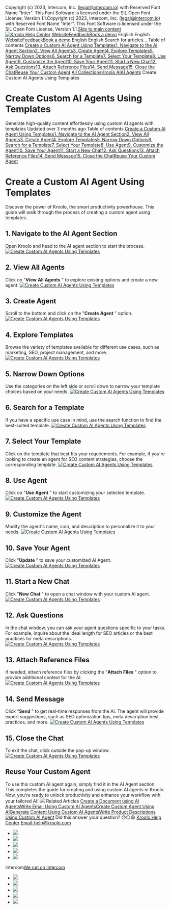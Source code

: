 Copyright (c) 2023, Intercom, Inc. (legal@intercom.io) with Reserved Font Name "Inter". This Font Software is licensed under the SIL Open Font License, Version 1.1.Copyright (c) 2023, Intercom, Inc. (legal@intercom.io) with Reserved Font Name "Inter". This Font Software is licensed under the SIL Open Font License, Version 1.1.[Skip to main content](https://help.kroolo.com/en/articles/9679550-create-custom-ai-agents-using-templates#main-content)
[![Kroolo Help Center](https://downloads.intercomcdn.com/i/o/h4qkzypg/611116/ee699fbf23fef0f6d8d4f666d84c/37cdcedd14003d8fdcfdeda0a05c09cb)](https://help.kroolo.com/en/)
[Website](https://kroolo.com/)[Feedback](https://kroolo.featurebase.app/)[Book a demo](https://kroolo.com/book-demo)
English
English
[Website](https://kroolo.com/)[Feedback](https://kroolo.featurebase.app/)[Book a demo](https://kroolo.com/book-demo)
English
English
Search for articles...
Table of contents
[Create a Custom AI Agent Using Templates](https://help.kroolo.com/en/articles/9679550-create-custom-ai-agents-using-templates#h_64559718e8)[1. Navigate to the AI Agent Section](https://help.kroolo.com/en/articles/9679550-create-custom-ai-agents-using-templates#h_fa7b649b48)[2. View All Agents](https://help.kroolo.com/en/articles/9679550-create-custom-ai-agents-using-templates#h_304a92d145)[3. Create Agent](https://help.kroolo.com/en/articles/9679550-create-custom-ai-agents-using-templates#h_ec832ebd95)[4. Explore Templates](https://help.kroolo.com/en/articles/9679550-create-custom-ai-agents-using-templates#h_c4f7c0e30f)[5. Narrow Down Options](https://help.kroolo.com/en/articles/9679550-create-custom-ai-agents-using-templates#h_3f76b55622)[6. Search for a Template](https://help.kroolo.com/en/articles/9679550-create-custom-ai-agents-using-templates#h_40a7724d5f)[7. Select Your Template](https://help.kroolo.com/en/articles/9679550-create-custom-ai-agents-using-templates#h_2d7bff0a28)[8. Use Agent](https://help.kroolo.com/en/articles/9679550-create-custom-ai-agents-using-templates#h_602e7892f5)[9. Customize the Agent](https://help.kroolo.com/en/articles/9679550-create-custom-ai-agents-using-templates#h_a39b1d0fb9)[10. Save Your Agent](https://help.kroolo.com/en/articles/9679550-create-custom-ai-agents-using-templates#h_6e31f432f1)[11. Start a New Chat](https://help.kroolo.com/en/articles/9679550-create-custom-ai-agents-using-templates#h_89e7590a1e)[12. Ask Questions](https://help.kroolo.com/en/articles/9679550-create-custom-ai-agents-using-templates#h_f514ae3be3)[13. Attach Reference Files](https://help.kroolo.com/en/articles/9679550-create-custom-ai-agents-using-templates#h_f6d314a2a3)[14. Send Message](https://help.kroolo.com/en/articles/9679550-create-custom-ai-agents-using-templates#h_c523303f35)[15. Close the Chat](https://help.kroolo.com/en/articles/9679550-create-custom-ai-agents-using-templates#h_ec15655e17)[Reuse Your Custom Agent](https://help.kroolo.com/en/articles/9679550-create-custom-ai-agents-using-templates#h_c66f277c19)
[All Collections](https://help.kroolo.com/en/)[Kroolo AI](https://help.kroolo.com/en/collections/9304754-kroolo-ai)[AI Agents](https://help.kroolo.com/en/collections/10019710-ai-agents)
Create Custom AI Agents Using Templates
# Create Custom AI Agents Using Templates
Generate high-quality content effortlessly using custom AI agents with templates
Updated over 3 months ago
Table of contents
[Create a Custom AI Agent Using Templates](https://help.kroolo.com/en/articles/9679550-create-custom-ai-agents-using-templates#h_64559718e8)[1. Navigate to the AI Agent Section](https://help.kroolo.com/en/articles/9679550-create-custom-ai-agents-using-templates#h_fa7b649b48)[2. View All Agents](https://help.kroolo.com/en/articles/9679550-create-custom-ai-agents-using-templates#h_304a92d145)[3. Create Agent](https://help.kroolo.com/en/articles/9679550-create-custom-ai-agents-using-templates#h_ec832ebd95)[4. Explore Templates](https://help.kroolo.com/en/articles/9679550-create-custom-ai-agents-using-templates#h_c4f7c0e30f)[5. Narrow Down Options](https://help.kroolo.com/en/articles/9679550-create-custom-ai-agents-using-templates#h_3f76b55622)[6. Search for a Template](https://help.kroolo.com/en/articles/9679550-create-custom-ai-agents-using-templates#h_40a7724d5f)[7. Select Your Template](https://help.kroolo.com/en/articles/9679550-create-custom-ai-agents-using-templates#h_2d7bff0a28)[8. Use Agent](https://help.kroolo.com/en/articles/9679550-create-custom-ai-agents-using-templates#h_602e7892f5)[9. Customize the Agent](https://help.kroolo.com/en/articles/9679550-create-custom-ai-agents-using-templates#h_a39b1d0fb9)[10. Save Your Agent](https://help.kroolo.com/en/articles/9679550-create-custom-ai-agents-using-templates#h_6e31f432f1)[11. Start a New Chat](https://help.kroolo.com/en/articles/9679550-create-custom-ai-agents-using-templates#h_89e7590a1e)[12. Ask Questions](https://help.kroolo.com/en/articles/9679550-create-custom-ai-agents-using-templates#h_f514ae3be3)[13. Attach Reference Files](https://help.kroolo.com/en/articles/9679550-create-custom-ai-agents-using-templates#h_f6d314a2a3)[14. Send Message](https://help.kroolo.com/en/articles/9679550-create-custom-ai-agents-using-templates#h_c523303f35)[15. Close the Chat](https://help.kroolo.com/en/articles/9679550-create-custom-ai-agents-using-templates#h_ec15655e17)[Reuse Your Custom Agent](https://help.kroolo.com/en/articles/9679550-create-custom-ai-agents-using-templates#h_c66f277c19)
# Create a Custom AI Agent Using Templates
Discover the power of Kroolo, the smart productivity powerhouse. This guide will walk through the process of creating a custom agent using templates.
## **1. Navigate to the AI Agent Section**
Open Kroolo and head to the AI agent section to start the process.
[![Create Custom AI Agents Using Templates](https://downloads.intercomcdn.com/i/o/h4qkzypg/1230936560/c26cd5ee0270e67532154f5751cd/01d952a6-dc19-4c9a-977f-52ca3cc94afe.png?expires=1747842300&signature=0b7fab4628fa7aed52e1f36565bad7958d4cde8ab4eb00dc194ed18aaf2a2b9a&req=dSIkFsB9m4RZWfMW1HO4zYwn2Qzm%2BBfIdrb6s7t9W4AqcCfQ9XmUrg0d%2BdtS%0AjJcqqJsMb%2B3n4GOr4BM%3D%0A)](https://downloads.intercomcdn.com/i/o/h4qkzypg/1230936560/c26cd5ee0270e67532154f5751cd/01d952a6-dc19-4c9a-977f-52ca3cc94afe.png?expires=1747842300&signature=0b7fab4628fa7aed52e1f36565bad7958d4cde8ab4eb00dc194ed18aaf2a2b9a&req=dSIkFsB9m4RZWfMW1HO4zYwn2Qzm%2BBfIdrb6s7t9W4AqcCfQ9XmUrg0d%2BdtS%0AjJcqqJsMb%2B3n4GOr4BM%3D%0A)
## **2. View All Agents**
Click on "**View** **All** **Agents** " to explore existing options and create a new agent.
[![Create Custom AI Agents Using Templates](https://downloads.intercomcdn.com/i/o/h4qkzypg/1230936559/a60578f03d269992cc3cfd667489/69f7f332-bb6e-4b49-9e07-6b4090f964e2.png?expires=1747842300&signature=592c4d7fddcb83213de2f4e125b3261740780bbffd3509f1aa2e19178a37ab16&req=dSIkFsB9m4RaUPMW1HO4zbtSCPalM%2F4mK98V6%2B4e0VUm5WZv%2FIJPbTWmaP8d%0AkBABYOvnrSEAe8zcTr0%3D%0A)](https://downloads.intercomcdn.com/i/o/h4qkzypg/1230936559/a60578f03d269992cc3cfd667489/69f7f332-bb6e-4b49-9e07-6b4090f964e2.png?expires=1747842300&signature=592c4d7fddcb83213de2f4e125b3261740780bbffd3509f1aa2e19178a37ab16&req=dSIkFsB9m4RaUPMW1HO4zbtSCPalM%2F4mK98V6%2B4e0VUm5WZv%2FIJPbTWmaP8d%0AkBABYOvnrSEAe8zcTr0%3D%0A)
## **3. Create Agent**
Scroll to the bottom and click on the "**Create** **Agent** " option. 
[![Create Custom AI Agents Using Templates](https://downloads.intercomcdn.com/i/o/h4qkzypg/1230936563/830af6207e476064a9abcb7ee2d4/c8a8a659-65d6-43ea-a4c7-616181c03104.png?expires=1747842300&signature=18e709234d3acb207f78873c297ad112af72484d17228f1fb05aabfc14bdf512&req=dSIkFsB9m4RZWvMW1HO4zT5nBN3UXL2B9qCDypKGGFvAon9zk%2Fueb5TZhzSj%0A%2BijdVIrGYPEmZokZUG4%3D%0A)](https://downloads.intercomcdn.com/i/o/h4qkzypg/1230936563/830af6207e476064a9abcb7ee2d4/c8a8a659-65d6-43ea-a4c7-616181c03104.png?expires=1747842300&signature=18e709234d3acb207f78873c297ad112af72484d17228f1fb05aabfc14bdf512&req=dSIkFsB9m4RZWvMW1HO4zT5nBN3UXL2B9qCDypKGGFvAon9zk%2Fueb5TZhzSj%0A%2BijdVIrGYPEmZokZUG4%3D%0A)
## **4. Explore Templates**
Browse the variety of templates available for different use cases, such as marketing, SEO, project management, and more. 
[![Create Custom AI Agents Using Templates](https://downloads.intercomcdn.com/i/o/h4qkzypg/1230936575/27d28e6295bb195b94255bd0bbfa/60196c38-2ecf-4544-b984-00874915d97f.png?expires=1747842300&signature=b8594cf58abcdf9e342c45443bea50ccd913eaa62de4d6620e8e83cad3146cee&req=dSIkFsB9m4RYXPMW1HO4zSNb3FkHYAJLh%2BUcXKewuyHZODA61IIm4eMtTfw5%0AV1Ec06W2YvDkkoUY08w%3D%0A)](https://downloads.intercomcdn.com/i/o/h4qkzypg/1230936575/27d28e6295bb195b94255bd0bbfa/60196c38-2ecf-4544-b984-00874915d97f.png?expires=1747842300&signature=b8594cf58abcdf9e342c45443bea50ccd913eaa62de4d6620e8e83cad3146cee&req=dSIkFsB9m4RYXPMW1HO4zSNb3FkHYAJLh%2BUcXKewuyHZODA61IIm4eMtTfw5%0AV1Ec06W2YvDkkoUY08w%3D%0A)
## **5. Narrow Down Options**
Use the categories on the left side or scroll down to narrow your template choices based on your needs.
[![Create Custom AI Agents Using Templates](https://downloads.intercomcdn.com/i/o/h4qkzypg/1230936570/7732470768d053b4d45e3486e060/38cbc3ee-eb45-44e9-928c-d9cc2b55a964.png?expires=1747842300&signature=5803b2238bf05029100fb03dd3e15f6f0395359c342f5630138a0cc5a0e5d5f5&req=dSIkFsB9m4RYWfMW1HO4zZ49v%2BfpCQZE6csWZg%2FQXq%2FURfltFbdpiWQUYDQj%0Ay611PSgp16yz4sO4V7M%3D%0A)](https://downloads.intercomcdn.com/i/o/h4qkzypg/1230936570/7732470768d053b4d45e3486e060/38cbc3ee-eb45-44e9-928c-d9cc2b55a964.png?expires=1747842300&signature=5803b2238bf05029100fb03dd3e15f6f0395359c342f5630138a0cc5a0e5d5f5&req=dSIkFsB9m4RYWfMW1HO4zZ49v%2BfpCQZE6csWZg%2FQXq%2FURfltFbdpiWQUYDQj%0Ay611PSgp16yz4sO4V7M%3D%0A)
## **6. Search for a Template**
If you have a specific use case in mind, use the search function to find the best-suited template. 
[![Create Custom AI Agents Using Templates](https://downloads.intercomcdn.com/i/o/h4qkzypg/1230936572/7b24b671e531ea5c142ba794257c/cb2940ec-5e67-4db3-b4ac-d1267f9ce963.png?expires=1747842300&signature=128264697dfbe5756605f07cacd956006791698f265972ac23c06ef864e79773&req=dSIkFsB9m4RYW%2FMW1HO4zYQbRCn2JQ176XVrK3ZA5JUI2obmKBW%2BdBg8BmCf%0AB%2BDRwB8t2ShXna0IIik%3D%0A)](https://downloads.intercomcdn.com/i/o/h4qkzypg/1230936572/7b24b671e531ea5c142ba794257c/cb2940ec-5e67-4db3-b4ac-d1267f9ce963.png?expires=1747842300&signature=128264697dfbe5756605f07cacd956006791698f265972ac23c06ef864e79773&req=dSIkFsB9m4RYW%2FMW1HO4zYQbRCn2JQ176XVrK3ZA5JUI2obmKBW%2BdBg8BmCf%0AB%2BDRwB8t2ShXna0IIik%3D%0A)
## **7. Select Your Template**
Click on the template that best fits your requirements. For example, if you're looking to create an agent for SEO content strategies, choose the corresponding template.
[![Create Custom AI Agents Using Templates](https://downloads.intercomcdn.com/i/o/h4qkzypg/1230936573/5594c1e81eeb41eda21e22152620/e503056f-042f-40f4-ba7b-63fe8fb7c9e0.png?expires=1747842300&signature=c7f44a492fea22b0a5866b7fa0c8db7a9c822ca7ece77a1fe02be59bde823cd9&req=dSIkFsB9m4RYWvMW1HO4zQP4ju86Tw0WFYwt8r2e79nx7zaMgZJB7D1rEvne%0AUX68OZON2otbtkcA%2B8s%3D%0A)](https://downloads.intercomcdn.com/i/o/h4qkzypg/1230936573/5594c1e81eeb41eda21e22152620/e503056f-042f-40f4-ba7b-63fe8fb7c9e0.png?expires=1747842300&signature=c7f44a492fea22b0a5866b7fa0c8db7a9c822ca7ece77a1fe02be59bde823cd9&req=dSIkFsB9m4RYWvMW1HO4zQP4ju86Tw0WFYwt8r2e79nx7zaMgZJB7D1rEvne%0AUX68OZON2otbtkcA%2B8s%3D%0A)
## **8. Use Agent**
Click on "**Use** **Agent** " to start customizing your selected template.
[![Create Custom AI Agents Using Templates](https://downloads.intercomcdn.com/i/o/h4qkzypg/1230936577/c292883a220c85f812bbbbf999ea/c26454f0-9e7c-4231-80d5-b9e6ccde5742.png?expires=1747842300&signature=743811fdef9e5bd96020f2c3e947819b59c4806033fe767bb0be3fa599e5a5fa&req=dSIkFsB9m4RYXvMW1HO4zbBzrY8VS6LB4XMzUVTkWlfhMXhnvDRVak5gCRLC%0ATaukhus5O3e5hQ82Lu4%3D%0A)](https://downloads.intercomcdn.com/i/o/h4qkzypg/1230936577/c292883a220c85f812bbbbf999ea/c26454f0-9e7c-4231-80d5-b9e6ccde5742.png?expires=1747842300&signature=743811fdef9e5bd96020f2c3e947819b59c4806033fe767bb0be3fa599e5a5fa&req=dSIkFsB9m4RYXvMW1HO4zbBzrY8VS6LB4XMzUVTkWlfhMXhnvDRVak5gCRLC%0ATaukhus5O3e5hQ82Lu4%3D%0A)
## **9. Customize the Agent**
Modify the agent's name, icon, and description to personalize it to your needs. 
[![Create Custom AI Agents Using Templates](https://downloads.intercomcdn.com/i/o/h4qkzypg/1230936564/acac7ed24344c1522cea955e1040/6b8fa5a6-324f-4bd8-b791-7a94b83cfd69.gif?expires=1747842300&signature=d6f4eadb25ea60520b796adc0258cad8a42ea25050ed2481326586b4a81e70a6&req=dSIkFsB9m4RZXfMW1HO4zb3Ed5ThosMByRGnPdEMpV92NRoudwOBKdsS3RrW%0AVDja6FOeEKG2WYyZ3NA%3D%0A)](https://downloads.intercomcdn.com/i/o/h4qkzypg/1230936564/acac7ed24344c1522cea955e1040/6b8fa5a6-324f-4bd8-b791-7a94b83cfd69.gif?expires=1747842300&signature=d6f4eadb25ea60520b796adc0258cad8a42ea25050ed2481326586b4a81e70a6&req=dSIkFsB9m4RZXfMW1HO4zb3Ed5ThosMByRGnPdEMpV92NRoudwOBKdsS3RrW%0AVDja6FOeEKG2WYyZ3NA%3D%0A)
## 10. **Save Your Agent**
Click "**Update** " to save your customized AI Agent.
[![Create Custom AI Agents Using Templates](https://downloads.intercomcdn.com/i/o/h4qkzypg/1230936565/8d517921c75d2c3500422eb88b3c/ac21f0fe-12a7-41d4-9000-97be06c5b65b.png?expires=1747842300&signature=5b3d03a4133d457408886ba3959ccd81d8d54d62f1567fa4ebd1fe1397dc75eb&req=dSIkFsB9m4RZXPMW1HO4zVjGk5%2B25%2BvVkTXqfRb5hm7bEleYXVYXkuEFW85D%0Af6HmsY8D9Brn4aWyXUk%3D%0A)](https://downloads.intercomcdn.com/i/o/h4qkzypg/1230936565/8d517921c75d2c3500422eb88b3c/ac21f0fe-12a7-41d4-9000-97be06c5b65b.png?expires=1747842300&signature=5b3d03a4133d457408886ba3959ccd81d8d54d62f1567fa4ebd1fe1397dc75eb&req=dSIkFsB9m4RZXPMW1HO4zVjGk5%2B25%2BvVkTXqfRb5hm7bEleYXVYXkuEFW85D%0Af6HmsY8D9Brn4aWyXUk%3D%0A)
## **11. Start a New Chat**
Click "**New** **Chat** " to open a chat window with your custom AI agent.
[![Create Custom AI Agents Using Templates](https://downloads.intercomcdn.com/i/o/h4qkzypg/1230936567/7fa7a54dbbf3de6657af377ad397/24ac3710-3f8f-4368-bb70-cf9421f46c28.png?expires=1747842300&signature=87ba233bb2bccfb67f6c843ac6779626eb88c816f59c279f5a19e6c479eeec57&req=dSIkFsB9m4RZXvMW1HO4zd0xuCtuXChoKeijIjiubqqTLkQXtlxdt4RKN38%2F%0AIOmWFvtOkwNtK6xpVpU%3D%0A)](https://downloads.intercomcdn.com/i/o/h4qkzypg/1230936567/7fa7a54dbbf3de6657af377ad397/24ac3710-3f8f-4368-bb70-cf9421f46c28.png?expires=1747842300&signature=87ba233bb2bccfb67f6c843ac6779626eb88c816f59c279f5a19e6c479eeec57&req=dSIkFsB9m4RZXvMW1HO4zd0xuCtuXChoKeijIjiubqqTLkQXtlxdt4RKN38%2F%0AIOmWFvtOkwNtK6xpVpU%3D%0A)
## 12. **Ask Questions**
In the chat window, you can ask your agent questions specific to your tasks. 
For example, inquire about the ideal length for SEO articles or the best practices for meta descriptions.
[![Create Custom AI Agents Using Templates](https://downloads.intercomcdn.com/i/o/h4qkzypg/1230936571/54f1141b00a65394e05a32493901/de6f4b79-ca0f-4bf1-93c9-bf88095cf2d5.gif?expires=1747842300&signature=7b044078aff3d891270b8777a1e8f1d65aa1f16166c2d83ec4e144ea0bdc691b&req=dSIkFsB9m4RYWPMW1HO4zQCJbTwGOv0uI7YQHF2HG8CP51NMIhw9a41GtJSt%0As996uTnk%2FqVWmT7yvg8%3D%0A)](https://downloads.intercomcdn.com/i/o/h4qkzypg/1230936571/54f1141b00a65394e05a32493901/de6f4b79-ca0f-4bf1-93c9-bf88095cf2d5.gif?expires=1747842300&signature=7b044078aff3d891270b8777a1e8f1d65aa1f16166c2d83ec4e144ea0bdc691b&req=dSIkFsB9m4RYWPMW1HO4zQCJbTwGOv0uI7YQHF2HG8CP51NMIhw9a41GtJSt%0As996uTnk%2FqVWmT7yvg8%3D%0A)
## **13. Attach Reference Files**
If needed, attach reference files by clicking the "**Attach** **Files** " option to provide additional context for the AI.
[![Create Custom AI Agents Using Templates](https://downloads.intercomcdn.com/i/o/h4qkzypg/1230936569/7812f91736dd0dcb90a03edad880/e2c87e0d-0af8-4b1f-9b54-0831d6fe446e?expires=1747842300&signature=3675d4597c634b92b71a9e8c7fa060c6109298190ba97edfa8f126791322c05e&req=dSIkFsB9m4RZUPMW1HO4zVwi959F9Chk7PKQ268%2F6DUQ3Drb%2BbTtHAjrN5SA%0A1jiAJdRjfoqEwpfYFTw%3D%0A)](https://downloads.intercomcdn.com/i/o/h4qkzypg/1230936569/7812f91736dd0dcb90a03edad880/e2c87e0d-0af8-4b1f-9b54-0831d6fe446e?expires=1747842300&signature=3675d4597c634b92b71a9e8c7fa060c6109298190ba97edfa8f126791322c05e&req=dSIkFsB9m4RZUPMW1HO4zVwi959F9Chk7PKQ268%2F6DUQ3Drb%2BbTtHAjrN5SA%0A1jiAJdRjfoqEwpfYFTw%3D%0A)
## **14. Send Message**
Click "**Send** " to get real-time responses from the AI. 
The agent will provide expert suggestions, such as SEO optimization tips, meta description best practices, and more. 
[![Create Custom AI Agents Using Templates](https://downloads.intercomcdn.com/i/o/h4qkzypg/1230936568/be2ca09345ea2a0165a06f66ea5b/6276fdc8-a15d-4683-be63-8bf4c8496b6e.png?expires=1747842300&signature=326fd745240ca921b47d917bab8aa43ededf803ed3270bedabecf1876f97e876&req=dSIkFsB9m4RZUfMW1HO4zcdV%2Fk5fZfD2KKZuD9kF58IX8SoamWob1ee77DsL%0A0UqbautKhl%2B1VKypLPM%3D%0A)](https://downloads.intercomcdn.com/i/o/h4qkzypg/1230936568/be2ca09345ea2a0165a06f66ea5b/6276fdc8-a15d-4683-be63-8bf4c8496b6e.png?expires=1747842300&signature=326fd745240ca921b47d917bab8aa43ededf803ed3270bedabecf1876f97e876&req=dSIkFsB9m4RZUfMW1HO4zcdV%2Fk5fZfD2KKZuD9kF58IX8SoamWob1ee77DsL%0A0UqbautKhl%2B1VKypLPM%3D%0A)
## **15. Close the Chat**
To exit the chat, click outside the pop-up window.
[![Create Custom AI Agents Using Templates](https://downloads.intercomcdn.com/i/o/h4qkzypg/1230936566/2f58c5740608ae6c99fad9290e6d/f24f3cef-dd56-4539-9825-585ef42c02c2.gif?expires=1747842300&signature=8b9242dabbdfc8eacb3267e9ddb24435fe35487737ba67ac40102de386f281f2&req=dSIkFsB9m4RZX%2FMW1HO4zXuczJedFcihrwoYkLov3svv6dq9P90ZvhA2UUEL%0AsIgsSLiueo4Q3D%2BCq8k%3D%0A)](https://downloads.intercomcdn.com/i/o/h4qkzypg/1230936566/2f58c5740608ae6c99fad9290e6d/f24f3cef-dd56-4539-9825-585ef42c02c2.gif?expires=1747842300&signature=8b9242dabbdfc8eacb3267e9ddb24435fe35487737ba67ac40102de386f281f2&req=dSIkFsB9m4RZX%2FMW1HO4zXuczJedFcihrwoYkLov3svv6dq9P90ZvhA2UUEL%0AsIgsSLiueo4Q3D%2BCq8k%3D%0A)
## Reuse Your Custom Agent
To use this custom AI agent again, simply find it in the AI Agent section.
This completes the guide for creating and using custom AI agents in Kroolo. Now, you're ready to unlock productivity and enhance your workflow with your tailored AI!
[![](https://downloads.intercomcdn.com/i/o/h4qkzypg/1230936574/671987fba1e7547ea1181a3dd51c/cta%2B2.png?expires=1747842300&signature=4a9ba84778cddd9df814e48bba02b725f22f9b789d971283f34851f0287d5e91&req=dSIkFsB9m4RYXfMW1HO4zVz%2FYF8kVJtR9cBn%2BAb6TfyNBzTTqOj5auHz50Gm%0AF9a8lS0jna2AOCIo1dE%3D%0A)](https://kroolo.com/)
Related Articles
[Create a Document using AI Agents](https://help.kroolo.com/en/articles/9324109-create-a-document-using-ai-agents)[Write Email Using Custom AI Agents](https://help.kroolo.com/en/articles/9668944-write-email-using-custom-ai-agents)[Create Custom Agent Using AI](https://help.kroolo.com/en/articles/9669040-create-custom-agent-using-ai)[Generate Content Using Custom AI Agents](https://help.kroolo.com/en/articles/9669041-generate-content-using-custom-ai-agents)[Write Product Descriptions Using Custom AI Agent](https://help.kroolo.com/en/articles/9679558-write-product-descriptions-using-custom-ai-agent)
Did this answer your question?
😞😐😃
[Kroolo Help Center](https://help.kroolo.com/en/)
Email-help@kroolo.com
  * [![](https://intercom.help/kroolo/assets/svg/icon:social-facebook/FFFFFF)](https://www.facebook.com/profile.php?id=61553808299270)
  * [![](https://intercom.help/kroolo/assets/svg/icon:social-linkedin/FFFFFF)](https://www.linkedin.com/company/getkroolo)
  * [![](https://intercom.help/kroolo/assets/svg/icon:social-instagram/FFFFFF)](https://www.instagram.com/getkroolo)
  * [![](https://intercom.help/kroolo/assets/svg/icon:social-youtube/FFFFFF)](https://www.youtube.com/@getkroolo/featured)
  * [![](https://intercom.help/kroolo/assets/svg/icon:social-twitter-x/FFFFFF)](https://www.twitter.com/getkroolo)


Intercom[We run on Intercom](https://www.intercom.com/intercom-link?company=Kroolo&solution=customer-support&utm_campaign=intercom-link&utm_content=We+run+on+Intercom&utm_medium=help-center&utm_referrer=https%3A%2F%2Fhelp.kroolo.com%2Fen%2Farticles%2F9679550-create-custom-ai-agents-using-templates&utm_source=desktop-web)
  * [![](https://intercom.help/kroolo/assets/svg/icon:social-facebook/FFFFFF)](https://www.facebook.com/profile.php?id=61553808299270)
  * [![](https://intercom.help/kroolo/assets/svg/icon:social-linkedin/FFFFFF)](https://www.linkedin.com/company/getkroolo)
  * [![](https://intercom.help/kroolo/assets/svg/icon:social-instagram/FFFFFF)](https://www.instagram.com/getkroolo)
  * [![](https://intercom.help/kroolo/assets/svg/icon:social-youtube/FFFFFF)](https://www.youtube.com/@getkroolo/featured)
  * [![](https://intercom.help/kroolo/assets/svg/icon:social-twitter-x/FFFFFF)](https://www.twitter.com/getkroolo)


